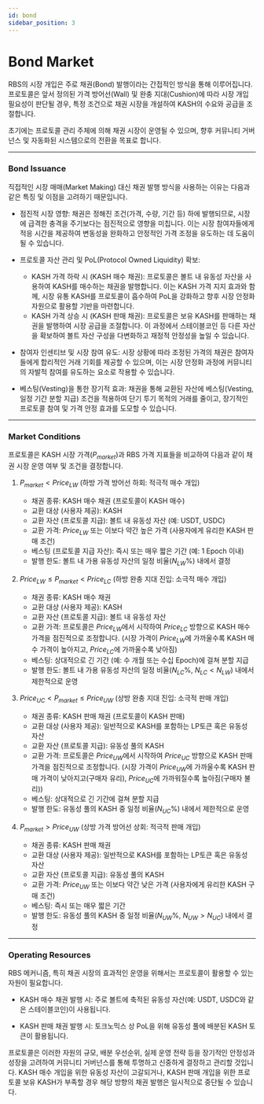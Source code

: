 ```yaml
---
id: bond
sidebar_position: 3
---
```


# Bond Market

RBS의 시장 개입은 주로 채권(Bond) 발행이라는 간접적인 방식을 통해 이루어집니다. 프로토콜은 앞서 정의된 가격 방어선(Wall) 및 완충 지대(Cushion)에 따라 시장 개입 필요성이 판단될 경우, 특정 조건으로 채권 시장을 개설하여 KASH의 수요와 공급을 조절합니다.

초기에는 프로토콜 관리 주체에 의해 채권 시장이 운영될 수 있으며, 향후 커뮤니티 거버넌스 및 자동화된 시스템으로의 전환을 목표로 합니다.

---

### Bond Issuance

직접적인 시장 매매(Market Making) 대신 채권 발행 방식을 사용하는 이유는 다음과 같은 특징 및 이점을 고려하기 때문입니다.

+   점진적 시장 영향:
    채권은 정해진 조건(가격, 수량, 기간 등) 하에 발행되므로, 시장에 급격한 충격을 주기보다는 점진적으로 영향을 미칩니다. 이는 시장 참여자들에게 적응 시간을 제공하여 변동성을 완화하고 안정적인 가격 조정을 유도하는 데 도움이 될 수 있습니다.

+   프로토콜 자산 관리 및 PoL(Protocol Owned Liquidity) 확보:
    +   KASH 가격 하락 시 (KASH 매수 채권): 프로토콜은 볼트 내 유동성 자산을 사용하여 KASH를 매수하는 채권을 발행합니다. 이는 KASH 가격 지지 효과와 함께, 시장 유통 KASH를 프로토콜이 흡수하여 PoL을 강화하고 향후 시장 안정화 자원으로 활용할 기반을 마련합니다.
    +   KASH 가격 상승 시 (KASH 판매 채권): 프로토콜은 보유 KASH를 판매하는 채권을 발행하여 시장 공급을 조절합니다. 이 과정에서 스테이블코인 등 다른 자산을 확보하여 볼트 자산 구성을 다변화하고 재정적 안정성을 높일 수 있습니다.

+   참여자 인센티브 및 시장 참여 유도:
    시장 상황에 따라 조정된 가격의 채권은 참여자들에게 합리적인 거래 기회를 제공할 수 있으며, 이는 시장 안정화 과정에 커뮤니티의 자발적 참여를 유도하는 요소로 작용할 수 있습니다.

+   베스팅(Vesting)을 통한 장기적 효과:
    채권을 통해 교환된 자산에 베스팅(Vesting, 일정 기간 분할 지급) 조건을 적용하여 단기 투기 목적의 거래를 줄이고, 장기적인 프로토콜 참여 및 가격 안정 효과를 도모할 수 있습니다.

---

### Market Conditions

프로토콜은 KASH 시장 가격($P_{market}$)과 RBS 가격 지표들을 비교하여 다음과 같이 채권 시장 운영 여부 및 조건을 결정합니다.

1.  $P_{market} < Price_{LW}$ (하방 가격 방어선 하회: 적극적 매수 개입)
    +   채권 종류: KASH 매수 채권 (프로토콜이 KASH 매수)
    +   교환 대상 (사용자 제공): KASH
    +   교환 자산 (프로토콜 지급): 볼트 내 유동성 자산 (예: USDT, USDC)
    +   교환 가격: $Price_{LW}$ 또는 이보다 약간 높은 가격 (사용자에게 유리한 KASH 판매 조건)
    +   베스팅 (프로토콜 지급 자산): 즉시 또는 매우 짧은 기간 (예: 1 Epoch 이내)
    +   발행 한도: 볼트 내 가용 유동성 자산의 일정 비율($N_{LW}$%) 내에서 결정

2.  $Price_{LW} \le P_{market} < Price_{LC}$ (하방 완충 지대 진입: 소극적 매수 개입)
    +   채권 종류: KASH 매수 채권
    +   교환 대상 (사용자 제공): KASH
    +   교환 자산 (프로토콜 지급): 볼트 내 유동성 자산
    +   교환 가격: 프로토콜은 $Price_{LW}$에서 시작하여 $Price_{LC}$ 방향으로 KASH 매수 가격을 점진적으로 조정합니다. (시장 가격이 $Price_{LW}$에 가까울수록 KASH 매수 가격이 높아지고, $Price_{LC}$에 가까울수록 낮아짐)
    +   베스팅: 상대적으로 긴 기간 (예: 수 개월 또는 수십 Epoch)에 걸쳐 분할 지급
    +   발행 한도: 볼트 내 가용 유동성 자산의 일정 비율($N_{LC}$%, $N_{LC} < N_{LW}$) 내에서 제한적으로 운영

3.  $Price_{UC} < P_{market} \le Price_{UW}$ (상방 완충 지대 진입: 소극적 판매 개입)
    +   채권 종류: KASH 판매 채권 (프로토콜이 KASH 판매)
    +   교환 대상 (사용자 제공): 일반적으로 KASH를 포함하는 LP토큰 혹은 유동성 자산
    +   교환 자산 (프로토콜 지급): 유동성 풀의 KASH
    +   교환 가격: 프로토콜은 $Price_{UW}$에서 시작하여 $Price_{UC}$ 방향으로 KASH 판매 가격을 점진적으로 조정합니다. (시장 가격이 $Price_{UW}$에 가까울수록 KASH 판매 가격이 낮아지고(구매자 유리), $Price_{UC}$에 가까워질수록 높아짐(구매자 불리))
    +   베스팅: 상대적으로 긴 기간에 걸쳐 분할 지급
    +   발행 한도: 유동성 풀의 KASH 중 일정 비율($N_{UC}$%) 내에서 제한적으로 운영

4.  $P_{market} > Price_{UW}$ (상방 가격 방어선 상회: 적극적 판매 개입)
    +   채권 종류: KASH 판매 채권
    +   교환 대상 (사용자 제공): 일반적으로 KASH를 포함하는 LP토큰 혹은 유동성 자산
    +   교환 자산 (프로토콜 지급): 유동성 풀의 KASH
    +   교환 가격: $Price_{UW}$ 또는 이보다 약간 낮은 가격 (사용자에게 유리한 KASH 구매 조건)
    +   베스팅: 즉시 또는 매우 짧은 기간
    +   발행 한도: 유동성 풀의 KASH 중 일정 비율($N_{UW}$%, $N_{UW} > N_{UC}$) 내에서 결정

---

### Operating Resources

RBS 메커니즘, 특히 채권 시장의 효과적인 운영을 위해서는 프로토콜이 활용할 수 있는 자원이 필요합니다.

+   KASH 매수 채권 발행 시:
    주로 볼트에 축적된 유동성 자산(예: USDT, USDC와 같은 스테이블코인)이 사용됩니다.

+   KASH 판매 채권 발행 시:
    토크노믹스 상 PoL을 위해 유동성 풀에 배분된 KASH 토큰이 활용됩니다.

프로토콜은 이러한 자원의 규모, 배분 우선순위, 실제 운영 전략 등을 장기적인 안정성과 성장을 고려하여 커뮤니티 거버넌스를 통해 투명하고 신중하게 결정하고 관리할 것입니다. KASH 매수 개입을 위한 유동성 자산이 고갈되거나, KASH 판매 개입을 위한 프로토콜 보유 KASH가 부족할 경우 해당 방향의 채권 발행은 일시적으로 중단될 수 있습니다.